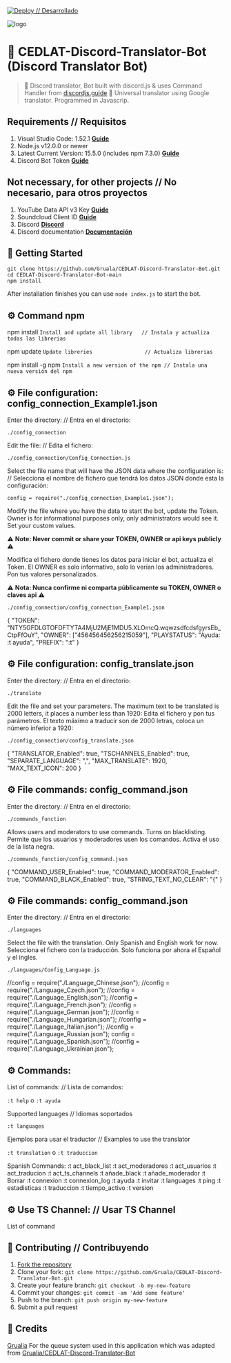 [![Deploy // Desarrollado](https://cedlat.org/)](https://github.com/Gruala/)

![logo](https://cedlat.org/wp-content/uploads/2019/06/cropped-LOGO-CEDLAT.png)

# 🤖 CEDLAT-Discord-Translator-Bot (Discord Translator Bot)
> 🤖 Discord translator, Bot built with discord.js & uses Command Handler from [discordjs.guide](https://discordjs.guide)
> 🤖 Universal translator using Google translator. Programmed in Javascrip.


## Requirements // Requisitos
1. Visual Studio Code: 1.52.1 **[Guide](https://code.visualstudio.com/Download)**
2. Node.js v12.0.0 or newer
3. Latest Current Version: 15.5.0 (includes npm 7.3.0) **[Guide](https://nodejs.org/en/download/current/)**
4. Discord Bot Token **[Guide](https://discordjs.guide/preparations/setting-up-a-bot-application.html#creating-your-bot)**

## Not necessary, for other projects // No necesario, para otros proyectos
1. YouTube Data API v3 Key **[Guide](https://developers.google.com/youtube/v3/getting-started)**  
2. Soundcloud Client ID **[Guide](https://github.com/zackradisic/node-soundcloud-downloader#client-id)**
3. Discord **[Discord](https://discord.js.org/#/)**
4. Discord documentation **[Documentación](https://discord.js.org/#/docs/main/stable/general/welcome)**


## 🚀 Getting Started

```
git clone https://github.com/Gruala/CEDLAT-Discord-Translator-Bot.git
cd CEDLAT-Discord-Translator-Bot-main
npm install
```
After installation finishes you can use `node index.js` to start the bot.


## ⚙️ Command npm
npm install               `Install and update all library   // Instala y actualiza todas las librerias`

npm update								`Update libreries                 // Actualiza librerias`

npm install -g npm        `Install a new version of the npm // Instala una nueva versión del npm`


## ⚙️ File configuration: config_connection_Example1.json
Enter the directory: // Entra en el directorio: 

`./config_connection`


Edit the file: // Edita el fichero: 

`./config_connection/Config_Connection.js`


Select the file name that will have the JSON data where the configuration is: // Selecciona el nombre de fichero que tendrá los datos JSON donde esta la configuración:

`config = require("./config_connection_Example1.json");`


Modify the file where you have the data to start the bot, update the Token. Owner is for informational purposes only, only administrators would see it. Set your custom values.

⚠️ **Note: Never commit or share your TOKEN, OWNER or api keys publicly** ⚠️

Modifica el fichero donde tienes los datos para iniciar el bot, actualiza el Token. El OWNER es solo informativo, solo lo verían los administradores. Pon tus valores personalizados. 

⚠️ **Nota: Nunca confirme ni comparta públicamente su TOKEN, OWNER o claves api** ⚠️

`./config_connection/config_connection_Example1.json`

{
    "TOKEN": "NTY5GFDLGTOFDFTYTA4MjU2MjE1MDU5.XLOmcQ.wqwzsdfcdsfgyrsEb_CtpFfOuY",
    "OWNER": ["456456456256215059"],
    "PLAYSTATUS": "Ayuda: :t ayuda",
    "PREFIX": ":t"
}


## ⚙️ File configuration: config_translate.json
Enter the directory: // Entra en el directorio: 

`./translate`


Edit the file and set your parameters. The maximum text to be translated is 2000 letters, it places a number less than 1920:
Edita el fichero y pon tus parámetros. El texto máximo a traducir son de 2000 letras, coloca un número inferior a 1920:

`./config_connection/config_translate.json`

{
 "TRANSLATOR_Enabled": true,
 "TSCHANNELS_Enabled": true,
 "SEPARATE_LANGUAGE": ",",
 "MAX_TRANSLATE": 1920,
 "MAX_TEXT_ICON": 200
}


## ⚙️ File commands: config_command.json
Enter the directory: // Entra en el directorio: 

`./commands_function`

Allows users and moderators to use commands. Turns on blacklisting.
Permite que los usuarios y  moderadores usen los comandos. Activa el uso de la lista negra.

`./commands_function/config_command.json`

{
 "COMMAND_USER_Enabled": true,
 "COMMAND_MODERATOR_Enabled": true,
 "COMMAND_BLACK_Enabled": true,
 "STRING_TEXT_NO_CLEAR": "{"
}


## ⚙️ File commands: config_command.json
Enter the directory: // Entra en el directorio: 

`./languages`

Select the file with the translation. Only Spanish and English work for now.
Selecciona el fichero con la traducción. Solo funciona por ahora el Español y el ingles.

`./languages/Config_Language.js`

  //config = require("./Language_Chinese.json");
  //config = require("./Language_Czech.json");
  //config = require("./Language_English.json");
  //config = require("./Language_French.json");
  //config = require("./Language_German.json");
  //config = require("./Language_Hungarian.json");
  //config = require("./Language_Italian.json");
  //config = require("./Language_Russian.json");
  config = require("./Language_Spanish.json");
  //config = require("./Language_Ukrainian.json");


## ⚙️ Commands: 
List of commands: // Lista de comandos: 

`:t help` o `:t ayuda`

Supported languages // Idiomas soportados

`:t languages`

Ejemplos para usar el traductor // Examples to use the translator

`:t translation` o `:t traduccion`


Spanish Commands:
:t act_black_list
:t act_moderadores
:t act_usuarios
:t act_traducion
:t act_ts_channels
:t añade_black
:t añade_moderador
:t Borrar
:t connexion
:t connexion_log
:t ayuda
:t invitar
:t languages
:t ping
:t estadisticas
:t traduccion
:t tiempo_activo
:t version


## ⚙️ Use TS Channel:  //  Usar TS Channel 
List of command


## 🤝 Contributing // Contribuyendo
1. [Fork the repository](https://github.com/Gruala/CEDLAT-Discord-Translator-Bot/fork)
2. Clone your fork: `git clone https://github.com/Gruala/CEDLAT-Discord-Translator-Bot.git`
3. Create your feature branch: `git checkout -b my-new-feature`
4. Commit your changes: `git commit -am 'Add some feature'`
5. Push to the branch: `git push origin my-new-feature`
6. Submit a pull request


## 📝 Credits
[Grualia](https://github.com/Gruala) For the queue system used in this application which was adapted from [Grualia/CEDLAT-Discord-Translator-Bot](https://github.com/Gruala)
